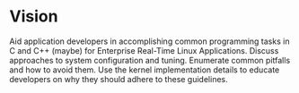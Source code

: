 Vision
======
Aid application developers in accomplishing common programming tasks
in C and C++ (maybe) for Enterprise Real-Time Linux Applications.
Discuss approaches to system configuration and tuning.  Enumerate common
pitfalls and how to avoid them.  Use the kernel implementation details
to educate developers on why they should adhere to these guidelines.

